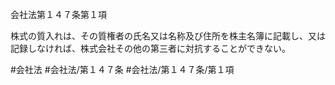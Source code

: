 会社法第１４７条第１項

株式の質入れは、その質権者の氏名又は名称及び住所を株主名簿に記載し、又は記録しなければ、株式会社その他の第三者に対抗することができない。

#会社法
#会社法/第１４７条
#会社法/第１４７条/第１項

